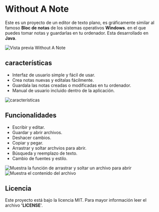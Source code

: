 # Without A Note
Este es un proyecto de un editor de texto plano, es gráficamente similar al famoso **Bloc de notas** de los sistemas operativos **Windows**. en el que puedes tomar notas y guardarlas en tu ordenador.
Esta desarrollado en **Java**.

<img src="http://drive.google.com/uc?export=view&id=1G77mQk3gsYWT7_qXhK-SNXMg3rNKo6r5" alt="Vista previa Without A Note">

## características
- Interfaz de usuario simple y fácil de usar.
- Crea notas nuevas y editalas fácilmente.
- Guardala las notas creadas o modificadas en tu ordenador.
- Manual de usuario incluido dentro de la aplicación.

<img src="http://drive.google.com/uc?export=view&id=1G7xYQyFJKW1lY0OhyhPS78zHv-Oza1ix" alt="características">

## Funcionalidades
- Escribir y editar.
- Guardar y abrir archivos.
- Deshacer cambios.
- Copiar y pegar.
- Arrastrar y soltar archvios para abrir.
- Búsqueda y reemplazo de texto.
- Cambio de fuentes y estilo.

<img src="http://drive.google.com/uc?export=view&id=1GLa3qC3yGJx0_MDbGpGHIT6Na3JsQGy9" alt="Muestra la función de arrastrar y soltar un archivo para abrir">
<img src="http://drive.google.com/uc?export=view&id=1GRPl7NRG6eIjEb0JKnGJ6oMa0jRvnmjy" alt="Muestra el contenido del archivo">

## Licencia
Este proyecto está bajo la licencia MIT.
Para mayor información leer el archivo **'LICENSE**'.
